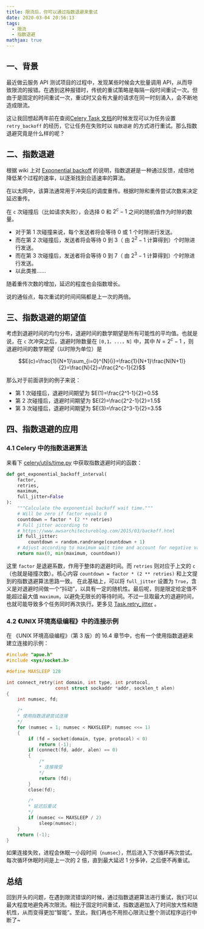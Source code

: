 ```yaml
---
title: 限流后，你可以通过指数退避来重试
date: 2020-03-04 20:56:13
tags:
  - 限流
  - 指数退避
mathjax: true
---
```


## 一、背景

最近做云服务 API 测试项目的过程中，发现某些时候会大批量调用 API，从而导致限流的报错。在遇到这种报错时，传统的重试策略是每隔一段时间重试一次。但由于是固定的时间重试一次，重试时又会有大量的请求在同一时刻涌入，会不断地造成限流。

这让我回想起两年前在查阅[Celery Task 文档](http://docs.celeryproject.org/en/latest/userguide/tasks.html?highlight=exponential#Task.retry_backoff "Celery Task文档")的时候发现可以为任务设置 `retry_backoff` 的经历，它让任务在失败时以 `指数退避` 的方式进行重试。那么指数退避究竟是什么样的呢？

## 二、指数退避

根据 wiki 上对 [Exponential backoff](https://en.wikipedia.org/wiki/Exponential_backoff "Exponential backoff") 的说明，指数退避是一种通过反馈，成倍地降低某个过程的速率，以逐渐找到合适速率的算法。

在以太网中，该算法通常用于冲突后的调度重传。根据时隙和重传尝试次数来决定延迟重传。

在 `c` 次碰撞后（比如请求失败），会选择 0 和 $2^c-1$ 之间的随机值作为时隙的数量。

- 对于第 1 次碰撞来说，每个发送者将会等待 0 或 1 个时隙进行发送。
- 而在第 2 次碰撞后，发送者将会等待 0 到 3（ 由 $2^2-1$ 计算得到）个时隙进行发送。
- 而在第 3 次碰撞后，发送者将会等待 0 到 7（ 由 $2^3-1$ 计算得到）个时隙进行发送。
- 以此类推……

随着重传次数的增加，延迟的程度也会指数增长。

说的通俗点，每次重试的时间间隔都是上一次的两倍。

## 三、指数退避的期望值

考虑到退避时间的均匀分布，退避时间的数学期望是所有可能性的平均值。也就是说，在 `c` 次冲突之后，退避时隙数量在 `[0,1，...，N]` 中，其中 $N=2^c-1$ ，则退避时间的数学期望（以时隙为单位）是

$$E(c)=\frac{1}{N+1}\sum_{i=0}^{N}{i}=\frac{1}{N+1}\frac{N(N+1)}{2}=\frac{N}{2}=\frac{2^c-1}{2}$$

那么对于前面讲到的例子来说：

- 第 1 次碰撞后，退避时间期望为 $E(1)=\frac{2^1-1}{2}=0.5$
- 第 2 次碰撞后，退避时间期望为 $E(2)=\frac{2^2-1}{2}=1.5$
- 第 3 次碰撞后，退避时间期望为 $E(3)=\frac{2^3-1}{2}=3.5$

## 四、指数退避的应用

### 4.1 Celery 中的指数退避算法

来看下 [celery/utils/time.py](https://github.com/celery/celery/blob/v4.3.0/celery/utils/time.py#L392 "celery/utils/time.py") 中获取指数退避时间的函数：

```python
def get_exponential_backoff_interval(
    factor,
    retries,
    maximum,
    full_jitter=False
):
    """Calculate the exponential backoff wait time."""
    # Will be zero if factor equals 0
    countdown = factor * (2 ** retries)
    # Full jitter according to
    # https://www.awsarchitectureblog.com/2015/03/backoff.html
    if full_jitter:
        countdown = random.randrange(countdown + 1)
    # Adjust according to maximum wait time and account for negative values.
    return max(0, min(maximum, countdown))
```

这里 `factor` 是退避系数，作用于整体的退避时间。而 `retries` 则对应于上文的 `c`（也就是碰撞次数）。核心内容 `countdown = factor * (2 ** retries)` 和上文提到的指数退避算法思路一致。
在此基础上，可以将 `full_jitter` 设置为 `True`，含义是对退避时间做一个“抖动”，以具有一定的随机性。最后呢，则是限定给定值不能超过最大值 `maximum`，以避免无限长的等待时间。不过一旦取最大的退避时间，也就可能导致多个任务同时再次执行。更多见 [Task.retry_jitter](http://docs.celeryproject.org/en/latest/userguide/tasks.html#Task.retry_jitter "Task.retry_jitter") 。

### 4.2 《UNIX 环境高级编程》中的连接示例

在 《UNIX 环境高级编程》（第 3 版）的 16.4 章节中，也有一个使用指数退避来建立连接的示例：

```c
#include "apue.h"
#include <sys/socket.h>

#define MAXSLEEP 128

int connect_retry(int domain, int type, int protocol,
                  const struct sockaddr *addr, socklen_t alen)
{
    int numsec, fd;

    /*
    * 使用指数退避尝试连接
    */
    for (numsec = 1; numsec < MAXSLEEP; numsec <<= 1)
    {
        if (fd = socket(domain, type, protocol) < 0)
            return (-1);
        if (connect(fd, addr, alen) == 0)
        {
            /*
            * 连接接受
            */
            return (fd);
        }
        close(fd);

        /*
        * 延迟后重试
        */
        if (numsec <= MAXSLEEP / 2)
            sleep(numsec);
    }
    return (-1);
}
```

如果连接失败，进程会休眠一小段时间（`numsec`），然后进入下次循环再次尝试。每次循环休眠时间是上一次的 2 倍，直到最大延迟 1 分多钟，之后便不再重试。

## 总结

回到开头的问题，在遇到限流错误的时候，通过指数退避算法进行重试，我们可以最大程度地避免再次限流。相比于固定时间重试，指数退避加入了时间放大性和随机性，从而变得更加“智能”。至此，我们再也不用担心限流让整个测试程序运行中断了~
